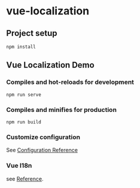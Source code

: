 # vue-localization

## Project setup
```
npm install
```

## Vue Localization Demo

### Compiles and hot-reloads for development
```
npm run serve
```

### Compiles and minifies for production
```
npm run build
```

### Customize configuration
See [Configuration Reference](https://cli.vuejs.org/config/)
### Vue I18n
see [Reference](https://kazupon.github.io/vue-i18n/).
